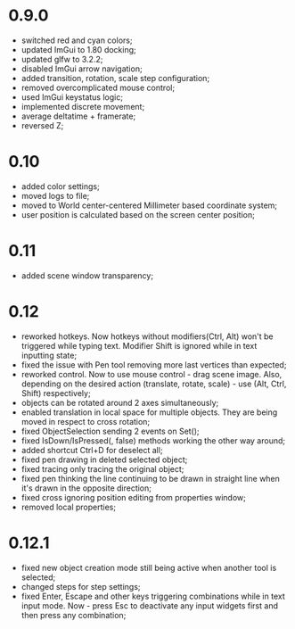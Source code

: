 # 0.9.0
- switched red and cyan colors;
- updated ImGui to 1.80 docking;
- updated glfw to 3.2.2;
- disabled ImGui arrow navigation;
- added transition, rotation, scale step configuration;
- removed overcomplicated mouse control;
- used ImGui keystatus logic;
- implemented discrete movement;
- average deltatime + framerate;
- reversed Z;
# 0.10
- added color settings;
- moved logs to file;
- moved to World center-centered Millimeter based coordinate system;
- user position is calculated based on the screen center position;
# 0.11
- added scene window transparency;
# 0.12
- reworked hotkeys. Now hotkeys without modifiers(Ctrl, Alt) won't be triggered while typing text. Modifier Shift is ignored while in text inputting state;
- fixed the issue with Pen tool removing more last vertices than expected;
- reworked control. Now to use mouse control - drag scene image. Also, depending on the desired action (translate, rotate, scale) - use (Alt, Ctrl, Shift) respectively;
- objects can be rotated around 2 axes simultaneously;
- enabled translation in local space for multiple objects. They are being moved in respect to cross rotation;
- fixed ObjectSelection sending 2 events on Set();
- fixed IsDown/IsPressed(<key>, false) methods working the other way around;
- added shortcut Ctrl+D for deselect all;
- fixed pen drawing in deleted selected object;
- fixed tracing only tracing the original object;
- fixed pen thinking the line continuing to be drawn in straight line when it's drawn in the opposite direction;
- fixed cross ignoring position editing from properties window;
- removed local properties;
# 0.12.1
- fixed new object creation mode still being active when another tool is selected;
- changed steps for step settings;
- fixed Enter, Escape and other keys triggering combinations while in text input mode. Now - press Esc to deactivate any input widgets first and then press any combination;